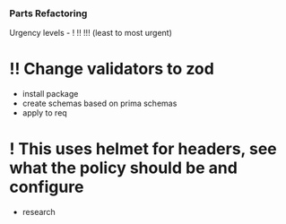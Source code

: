 ### Parts Refactoring

Urgency levels - ! !! !!! (least to most urgent)

# !! Change validators to zod

- install package
- create schemas based on prima schemas
- apply to req

# ! This uses helmet for headers, see what the policy should be and configure

- research
